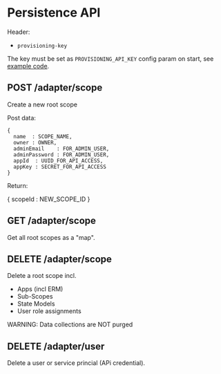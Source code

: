 # Persistence API

Header:
- `provisioning-key`

The key must be set as `PROVISIONING_API_KEY` config param on start, 
see [example code](../app/example-all-configs.js).


## POST /adapter/scope
Create a new root scope

Post data: 

    {
      name  : SCOPE_NAME,
      owner : OWNER,
      adminEmail    : FOR_ADMIN_USER,
      adminPassword : FOR_ADMIN_USER,
      appId  : UUID_FOR_API_ACCESS,
      appKey : SECRET_FOR_API_ACCESS
    }

Return: 

  {
    scopeId : NEW_SCOPE_ID
  }

## GET /adapter/scope

Get all root scopes as a "map".

## DELETE /adapter/scope

Delete a root scope incl.
- Apps (incl ERM)
- Sub-Scopes
- State Models
- User role assignments

WARNING: Data collections are NOT purged

## DELETE /adapter/user

Delete a user or service princial (APi credential).
